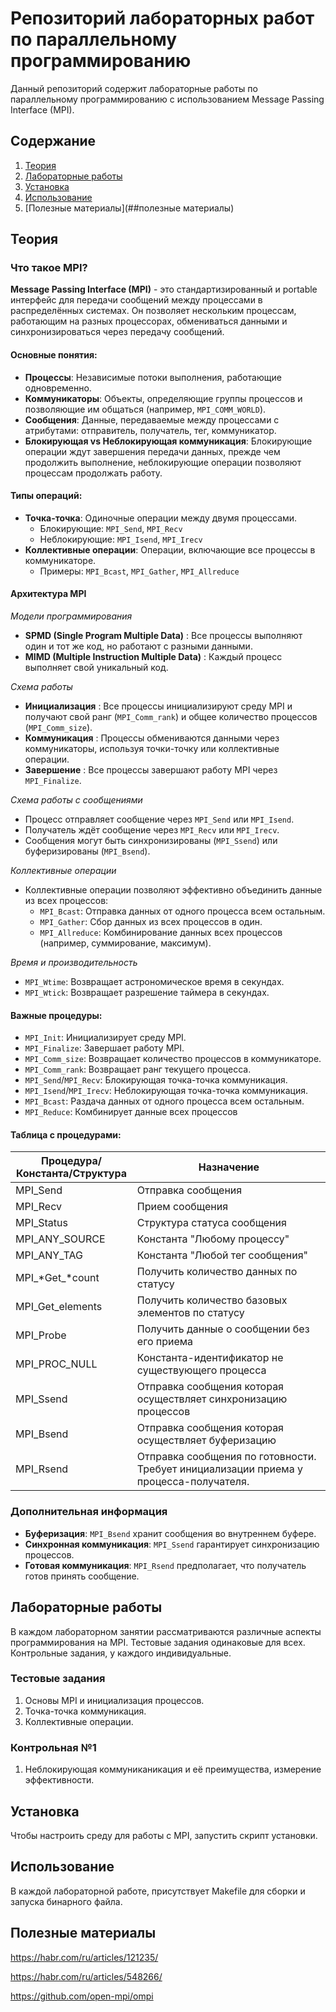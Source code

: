 # Репозиторий лабораторных работ по параллельному программированию

Данный репозиторий содержит лабораторные работы по параллельному программированию с использованием Message Passing Interface (MPI).

## Содержание
1. [Теория](##теория)
2. [Лабораторные работы](##лабораторные-работы)
3. [Установка](##установка)
4. [Использование](##использование)
5. [Полезные материалы](##полезные материалы)

## Теория

### Что такое MPI?

**Message Passing Interface (MPI)** - это стандартизированный и portable интерфейс для передачи сообщений между процессами в распределённых системах. Он позволяет нескольким процессам, работающим на разных процессорах, обмениваться данными и синхронизироваться через передачу сообщений.

#### Основные понятия:
- **Процессы**: Независимые потоки выполнения, работающие одновременно.
- **Коммуникаторы**: Объекты, определяющие группы процессов и позволяющие им общаться (например, `MPI_COMM_WORLD`).
- **Сообщения**: Данные, передаваемые между процессами с атрибутами: отправитель, получатель, тег, коммуникатор.
- **Блокирующая vs Неблокирующая коммуникация**: Блокирующие операции ждут завершения передачи данных, прежде чем продолжить выполнение, неблокирующие операции позволяют процессам продолжать работу.

#### Типы операций:
- **Точка-точка**: Одиночные операции между двумя процессами.
  - Блокирующие: `MPI_Send`, `MPI_Recv`
  - Неблокирующие: `MPI_Isend`, `MPI_Irecv`
- **Коллективные операции**: Операции, включающие все процессы в коммуникаторе.
  - Примеры: `MPI_Bcast`, `MPI_Gather`, `MPI_Allreduce`

#### Архитектура MPI

*Модели программирования*  

- **SPMD (Single Program Multiple Data)** : Все процессы выполняют один и тот же код, но работают с разными данными.
- **MIMD (Multiple Instruction Multiple Data)** : Каждый процесс выполняет свой уникальный код.

*Схема работы*  

- **Инициализация** : Все процессы инициализируют среду MPI и получают свой ранг (`MPI_Comm_rank`) и общее количество процессов (`MPI_Comm_size`).
- **Коммуникация** : Процессы обмениваются данными через коммуникаторы, используя точки-точку или коллективные операции.
- **Завершение** : Все процессы завершают работу MPI через `MPI_Finalize`.

*Схема работы с сообщениями*  

- Процесс отправляет сообщение через `MPI_Send` или `MPI_Isend`.
- Получатель ждёт сообщение через `MPI_Recv` или `MPI_Irecv`.
- Сообщения могут быть синхронизированы (`MPI_Ssend`) или буферизированы (`MPI_Bsend`).

*Коллективные операции*  

- Коллективные операции позволяют эффективно объединить данные из всех процессов:
  - `MPI_Bcast`: Отправка данных от одного процесса всем остальным.
  - `MPI_Gather`: Сбор данных из всех процессов в один.
  - `MPI_Allreduce`: Комбинирование данных всех процессов (например, суммирование, максимум).

*Время и производительность*  

- `MPI_Wtime`: Возвращает астрономическое время в секундах.
- `MPI_Wtick`: Возвращает разрешение таймера в секундах.

#### Важные процедуры:

- `MPI_Init`: Инициализирует среду MPI.
- `MPI_Finalize`: Завершает работу MPI.
- `MPI_Comm_size`: Возвращает количество процессов в коммуникаторе.
- `MPI_Comm_rank`: Возвращает ранг текущего процесса.
- `MPI_Send`/`MPI_Recv`: Блокирующая точка-точка коммуникация.
- `MPI_Isend`/`MPI_Irecv`: Неблокирующая точка-точка коммуникация.
- `MPI_Bcast`: Раздача данных от одного процесса всем остальным.
- `MPI_Reduce`: Комбинирует данные всех процессов

#### Таблица с процедурами:

| **Процедура/Константа/Структура** | **Назначение**                                               |
| --------------------------------- | ------------------------------------------------------------ |
| MPI_Send                          | Отправка сообщения                                           |
| MPI_Recv                          | Прием сообщения                                              |
| MPI_Status                        | Структура статуса сообщения                                  |
| MPI_ANY_SOURCE                    | Константа "Любому процессу"                                  |
| MPI_ANY_TAG                       | Константа "Любой тег сообщения"                              |
| MPI_*Get_*count                   | Получить количество данных по статусу                        |
| MPI_Get_elements                  | Получить количество базовых элементов по статусу             |
| MPI_Probe                         | Получить данные о сообщении без его приема                   |
| MPI_PROC_NULL                     | Константа-идентификатор не существующего процесса            |
| MPI_Ssend                         | Отправка сообщения которая осуществляет синхронизацию процессов |
| MPI_Bsend                         | Отправка сообщения которая осуществляет буферизацию          |
| MPI_Rsend                         | Отправка сообщения по готовности. Требует инициализации приема у процесса-получателя. |

### Дополнительная информация
- **Буферизация**: `MPI_Bsend` хранит сообщения во внутреннем буфере.
- **Синхронная коммуникация**: `MPI_Ssend` гарантирует синхронизацию процессов.
- **Готовая коммуникация**: `MPI_Rsend` предполагает, что получатель готов принять сообщение.

## Лабораторные работы

В каждом лабораторном занятии рассматриваются различные аспекты программирования на MPI. Тестовые задания одинаковые для всех. Контрольные задания, у каждого индивидуальные.

### Тестовые задания

1. Основы MPI и инициализация процессов.
2. Точка-точка коммуникация.
3. Коллективные операции.

### Контрольная №1

1. Неблокирующая коммуниканикация и её преимущества, измерение эффективности.

## Установка

Чтобы настроить среду для работы с MPI, запустить скрипт установки.

## Использование

В каждой лабораторной работе, присутствует Makefile для сборки и запуска бинарного файла.

## Полезные материалы

https://habr.com/ru/articles/121235/

https://habr.com/ru/articles/548266/

https://github.com/open-mpi/ompi